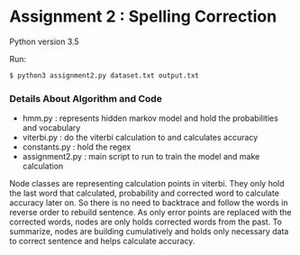 # Assignment 2 : Spelling Correction
Python version 3.5


Run:
```sh
$ python3 assignment2.py dataset.txt output.txt
```
### Details About Algorithm and Code

  - hmm.py : represents hidden markov model and hold the probabilities and vocabulary
  - viterbi.py : do the viterbi calculation to and calculates accuracy
  - constants.py : hold the regex
  - assignment2.py : main script to run to train the model and make calculation

Node classes are representing calculation points in viterbi. They only hold the last word that calculated, probability and corrected word to calculate accuracy later on.
So there is no need to backtrace and follow the words in reverse order to rebuild sentence. As only error points are replaced with the corrected words, nodes are only holds corrected words from the past.
To summarize, nodes are building cumulatively and holds only necessary data to correct sentence and helps calculate accuracy.


